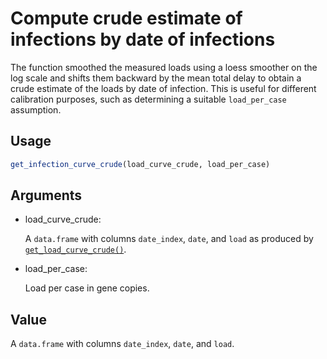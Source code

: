# Compute crude estimate of infections by date of infections

The function smoothed the measured loads using a loess smoother on the
log scale and shifts them backward by the mean total delay to obtain a
crude estimate of the loads by date of infection. This is useful for
different calibration purposes, such as determining a suitable
`load_per_case` assumption.

## Usage

``` r
get_infection_curve_crude(load_curve_crude, load_per_case)
```

## Arguments

- load_curve_crude:

  A `data.frame` with columns `date_index`, `date`, and `load` as
  produced by
  [`get_load_curve_crude()`](https://adrian-lison.github.io/EpiSewer/reference/get_load_curve_crude.md).

- load_per_case:

  Load per case in gene copies.

## Value

A `data.frame` with columns `date_index`, `date`, and `load`.
